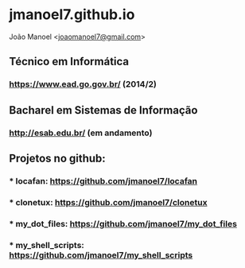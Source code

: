 jmanoel7.github.io
==================

João Manoel &lt;joaomanoel7@gmail.com&gt;


## Técnico em Informática
### https://www.ead.go.gov.br/ (2014/2)


## Bacharel em Sistemas de Informação
### http://esab.edu.br/ (em andamento)


## Projetos no github:
### * **locafan:** https://github.com/jmanoel7/locafan
### * **clonetux:** https://github.com/jmanoel7/clonetux
### * **my_dot_files:** https://github.com/jmanoel7/my_dot_files
### * **my_shell_scripts:** https://github.com/jmanoel7/my_shell_scripts

